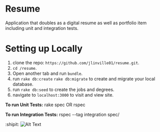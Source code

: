# Resume

Application that doubles as a digital resume as well as portfolio item including unit and integration tests.

# Setting up Locally

1. clone the repo: `https://github.com/jlinville01/resume.git`.
2. `cd /resume`.
3. Open another tab and run `bundle`.
4. run `rake db:create` `rake db:migrate` to create and migrate your local database.
5. run `rake db:seed` to create the jobs and degrees.
6. navigate to `localhost:3000` to visit and view site.

**To run Unit Tests:**
rake spec OR rspec

**To run Integration Tests:**
rspec --tag integration spec/

:shipit:
![Alt Text](http://www.sheawong.com/wp-content/uploads/2013/08/keephatin.gif)
